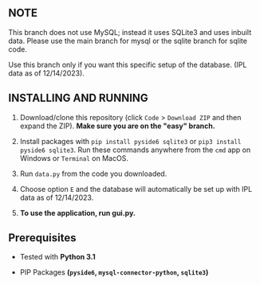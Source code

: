 ## NOTE

This branch does not use MySQL; instead it uses SQLite3 and uses inbuilt data. Please use the main branch for mysql or the sqlite branch for sqlite code.

Use this branch only if you want this specific setup of the database. (IPL data as of 12/14/2023).

## INSTALLING AND RUNNING

1. Download/clone this repository (click `Code` > `Download ZIP` and then expand the ZIP).
**Make sure you are on the "easy" branch.**

2. Install packages with `pip install pyside6 sqlite3` or `pip3 install pyside6 sqlite3`. Run these commands anywhere from the `cmd` app on Windows or `Terminal` on MacOS.

3. Run `data.py` from the code you downloaded.

4. Choose option `E` and the database will automatically be set up with IPL data as of 12/14/2023.

5. **To use the application, run gui.py.**


## Prerequisites

- Tested with **Python 3.1**

- PIP Packages **(`pyside6`, `mysql-connector-python`, `sqlite3`)**
